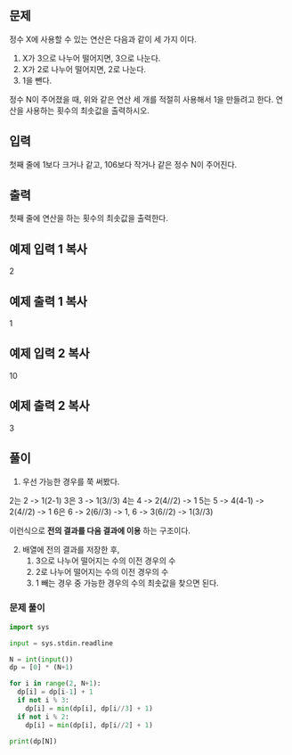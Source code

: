 
## 문제

정수 X에 사용할 수 있는 연산은 다음과 같이 세 가지 이다.

1.  X가 3으로 나누어 떨어지면, 3으로 나눈다.
2.  X가 2로 나누어 떨어지면, 2로 나눈다.
3.  1을 뺀다.

정수 N이 주어졌을 때, 위와 같은 연산 세 개를 적절히 사용해서 1을 만들려고 한다. 연산을 사용하는 횟수의 최솟값을 출력하시오.

## 입력

첫째 줄에 1보다 크거나 같고, 106보다 작거나 같은 정수 N이 주어진다.

## 출력

첫째 줄에 연산을 하는 횟수의 최솟값을 출력한다.

## 예제 입력 1  복사

2

## 예제 출력 1  복사

1

## 예제 입력 2  복사

10

## 예제 출력 2  복사

3

## 풀이

1. 우선 가능한 경우를 쭉 써봤다.

2는 2 -> 1(2-1)
3은 3 -> 1(3//3)
4는 4 -> 2(4//2) -> 1
5는 5 -> 4(4-1) -> 2(4//2) -> 1
6은 6 -> 2(6//3) -> 1, 6 -> 3(6//2) -> 1(3//3)

이런식으로 **전의 결과를 다음 결과에 이용** 하는 구조이다.

2. 배열에 전의 결과를 저장한 후, 
	1. 3으로 나누어 떨어지는 수의 이전 경우의 수
	2. 2로 나누어 떨어지는 수의 이전 경우의 수
	3. 1 빼는 경우
	중 가능한 경우의 수의 최솟값을 찾으면 된다.

### 문제 풀이

```python
import sys

input = sys.stdin.readline

N = int(input())
dp = [0] * (N+1)

for i in range(2, N+1):
  dp[i] = dp[i-1] + 1
  if not i % 3:
    dp[i] = min(dp[i], dp[i//3] + 1)
  if not i % 2:
    dp[i] = min(dp[i], dp[i//2] + 1)

print(dp[N])
```
<!--stackedit_data:
eyJoaXN0b3J5IjpbMTEzMjgyNzQwNCwtMTI4NjgxNzc2OF19
-->